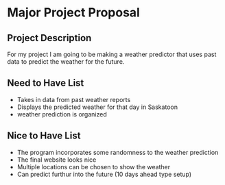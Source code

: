 # Major Project Proposal

## Project Description

For my project I am going to be making a weather predictor that uses past data to predict the weather for the future. 

## Need to Have List

- Takes in data from past weather reports
- Displays the predicted weather for that day in Saskatoon
- weather prediction is organized 

## Nice to Have List

- The program incorporates some randomness to the weather prediction 
- The final website looks nice 
- Multiple locations can be chosen to show the weather
- Can predict furthur into the future (10 days ahead type setup)

